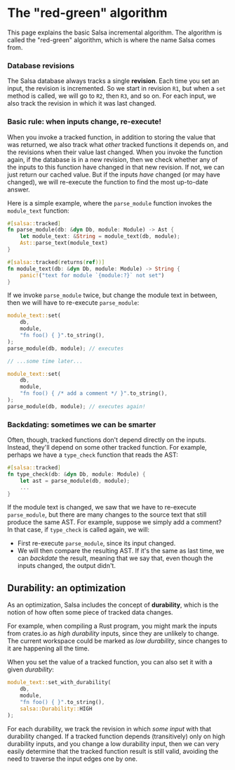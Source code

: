 # The "red-green" algorithm

This page explains the basic Salsa incremental algorithm.
The algorithm is called the "red-green" algorithm, which is where the name Salsa comes from.

### Database revisions

The Salsa database always tracks a single **revision**. Each time you set an input, the revision is incremented. So we start in revision `R1`, but when a `set` method is called, we will go to `R2`, then `R3`, and so on. For each input, we also track the revision in which it was last changed.

### Basic rule: when inputs change, re-execute!

When you invoke a tracked function, in addition to storing the value that was returned, we also track what _other_ tracked functions it depends on, and the revisions when their value last changed. When you invoke the function again, if the database is in a new revision, then we check whether any of the inputs to this function have changed in that new revision. If not, we can just return our cached value. But if the inputs _have_ changed (or may have changed), we will re-execute the function to find the most up-to-date answer.

Here is a simple example, where the `parse_module` function invokes the `module_text` function:

```rust
#[salsa::tracked]
fn parse_module(db: &dyn Db, module: Module) -> Ast {
    let module_text: &String = module_text(db, module);
    Ast::parse_text(module_text)
}

#[salsa::tracked(returns(ref))]
fn module_text(db: &dyn Db, module: Module) -> String {
    panic!("text for module `{module:?}` not set")
}
```

If we invoke `parse_module` twice, but change the module text in between, then we will have to re-execute `parse_module`:

```rust
module_text::set(
    db,
    module,
    "fn foo() { }".to_string(),
);
parse_module(db, module); // executes

// ...some time later...

module_text::set(
    db,
    module,
    "fn foo() { /* add a comment */ }".to_string(),
);
parse_module(db, module); // executes again!
```

### Backdating: sometimes we can be smarter

Often, though, tracked functions don't depend directly on the inputs. Instead, they'll depend on some other tracked function. For example, perhaps we have a `type_check` function that reads the AST:

```rust
#[salsa::tracked]
fn type_check(db: &dyn Db, module: Module) {
    let ast = parse_module(db, module);
    ...
}
```

If the module text is changed, we saw that we have to re-execute `parse_module`, but there are many changes to the source text that still produce the same AST. For example, suppose we simply add a comment? In that case, if `type_check` is called again, we will:

- First re-execute `parse_module`, since its input changed.
- We will then compare the resulting AST. If it's the same as last time, we can _backdate_ the result, meaning that we say that, even though the inputs changed, the output didn't.

## Durability: an optimization

As an optimization, Salsa includes the concept of **durability**, which is the notion of how often some piece of tracked data changes. 

For example, when compiling a Rust program, you might mark the inputs from crates.io as _high durability_ inputs, since they are unlikely to change. The current workspace could be marked as _low durability_, since changes to it are happening all the time.

When you set the value of a tracked function, you can also set it with a given _durability_:

```rust
module_text::set_with_durability(
    db,
    module,
    "fn foo() { }".to_string(),
    salsa::Durability::HIGH
);
```

For each durability, we track the revision in which _some input_ with that durability changed. If a tracked function depends (transitively) only on high durability inputs, and you change a low durability input, then we can very easily determine that the tracked function result is still valid, avoiding the need to traverse the input edges one by one.

